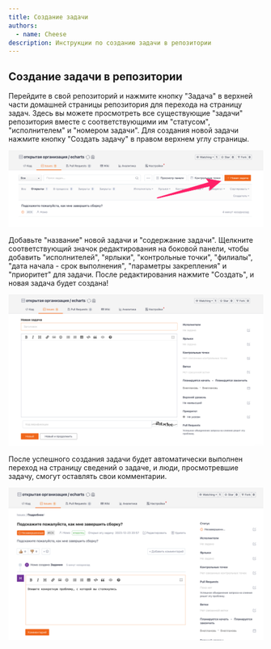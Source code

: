 ```yaml
---
title: Создание задачи
authors:
  - name: Cheese
description: Инструкции по созданию задачи в репозитории
---
```


## Создание задачи в репозитории

Перейдите в свой репозиторий и нажмите кнопку "Задача" в верхней части домашней страницы репозитория для перехода на страницу задач. Здесь вы можете просмотреть все существующие "задачи" репозитория вместе с соответствующими им "статусом", "исполнителем" и "номером задачи".
Для создания новой задачи нажмите кнопку "Создать задачу" в правом верхнем углу страницы.

![](new.assets/image.png)

Добавьте "название" новой задачи и "содержание задачи". Щелкните соответствующий значок редактирования на боковой панели, чтобы добавить "исполнителей", "ярлыки", "контрольные точки", "филиалы", "дата начала - срок выполнения", "параметры закрепления" и "приоритет" для задачи. После редактирования нажмите "Создать", и новая задача будет создана!

![](new.assets/image-1.png)

После успешного создания задачи будет автоматически выполнен переход на страницу сведений о задаче, и люди, просмотревшие задачу, смогут оставлять свои комментарии.

![](new.assets/image-2.png)